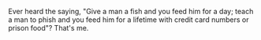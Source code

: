 Ever heard the saying, "Give a man a fish and you feed him for a day; teach a man to phish and you feed him for a lifetime with credit card numbers or prison food"?  That's me.
